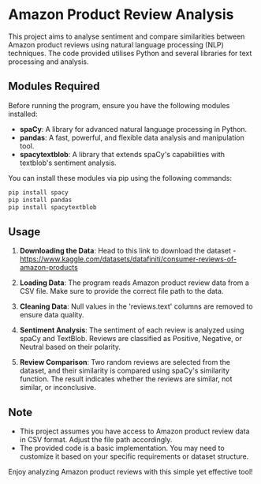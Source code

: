 # Amazon Product Review Analysis

This project aims to analyse sentiment and compare similarities between Amazon product reviews using natural language processing (NLP) techniques. The code provided utilises Python and several libraries for text processing and analysis.

## Modules Required

Before running the program, ensure you have the following modules installed:

- **spaCy**: A library for advanced natural language processing in Python.
- **pandas**: A fast, powerful, and flexible data analysis and manipulation tool.
- **spacytextblob**: A library that extends spaCy's capabilities with textblob's sentiment analysis.

You can install these modules via pip using the following commands:

```bash
pip install spacy
pip install pandas
pip install spacytextblob
```

## Usage

1. **Downloading the Data**: Head to this link to download the dataset - https://www.kaggle.com/datasets/datafiniti/consumer-reviews-of-amazon-products 
2. **Loading Data**: The program reads Amazon product review data from a CSV file. Make sure to provide the correct file path to the data.

3. **Cleaning Data**: Null values in the 'reviews.text' columns are removed to ensure data quality.

4. **Sentiment Analysis**: The sentiment of each review is analyzed using spaCy and TextBlob. Reviews are classified as Positive, Negative, or Neutral based on their polarity.

5. **Review Comparison**: Two random reviews are selected from the dataset, and their similarity is compared using spaCy's similarity function. The result indicates whether the reviews are similar, not similar, or inconclusive.


## Note

- This project assumes you have access to Amazon product review data in CSV format. Adjust the file path accordingly.
- The provided code is a basic implementation. You may need to customize it based on your specific requirements or dataset structure.

Enjoy analyzing Amazon product reviews with this simple yet effective tool!
